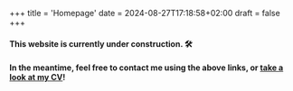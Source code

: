 +++
title = 'Homepage'
date = 2024-08-27T17:18:58+02:00
draft = false
+++

#### This website is currently under construction. :hammer_and_wrench:

#### In the meantime, feel free to contact me using the above links, or [take a look at my CV](/Vladimir_Kitanovski_PUBLIC_CV_September_2024.pdf)!
